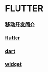 # FLUTTER

### [移动开发简介](/FLUTTER/移动开发简介)

### [flutter](/FLUTTER/flutter)

### [dart](/FLUTTER/dart)

### [widget](/FLUTTER/widget)
